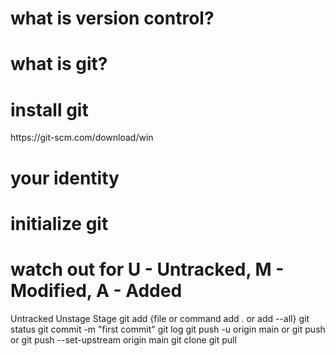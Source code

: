 # what is version control?

<!-- Version control is a system that records changes to a file or set of files over time so that you can recall specific versions later. -->

# what is git?

<!-- Git is a distributed version control system (DVCS) designed to handle everything from small to very large projects with speed and efficiency. It allows multiple developers to collaborate on projects, tracking changes made to files, and coordinating work seamlessly. -->

# install git

<!-- download git  --> https://git-scm.com/download/win

# your identity

<!-- $ git config --global user.name "John Doe" -->
<!-- $ git config --global user.email johndoe@example.com -->

# initialize git

<!-- git init -->

# watch out for U - Untracked, M - Modified, A - Added

Untracked Unstage Stage
git add {file or command add . or add --all}
git status
git commit -m "first commit"
git log
git push -u origin main or git push or git push --set-upstream origin main
git clone
git pull
